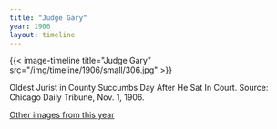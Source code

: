 ```yaml
---
title: "Judge Gary"
year: 1906
layout: timeline
---
```


{{< image-timeline title="Judge Gary" src="/img/timeline/1906/small/306.jpg" >}}


Oldest Jurist in County Succumbs Day After He Sat In Court. 
Source: Chicago Daily Tribune, Nov. 1, 1906. 

[Other images from this year](/historical/timeline/1906)